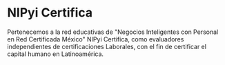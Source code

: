 # NIPyi Certifica
Pertenecemos a la red educativas de "Negocios Inteligentes con Personal en Red Certificada México" NIPyi Certifica, como evaluadores independientes de certificaciones Laborales, con el fin de certificar el capital humano en Latinoamérica.
